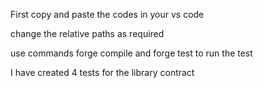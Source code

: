 First copy and paste the codes in your vs code 

change the relative paths as required 

use commands forge compile and forge test to run the test

I have created 4 tests for the library contract
